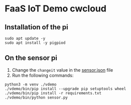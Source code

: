# FaaS IoT Demo cwcloud

## Installation of the pi

```shell
sudo apt update -y
sudo apt install -y pigpiod
``` 

## On the sensor pi

1. Change the `changeit` value in the [sensor.json](./sensor.json) file
2. Run the following commands:

```shell
python3 -m venv ./vdemo
./vdemo/bin/pip install --upgrade pip setuptools wheel
./vdemo/bin/pip install -r requirements.txt
./vdemo/bin/python sensor.py
```

